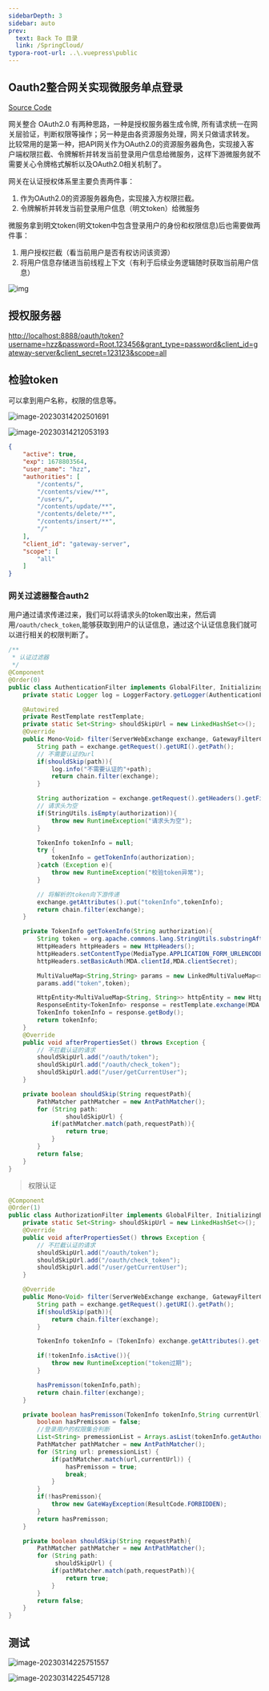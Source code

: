 ```yaml
---
sidebarDepth: 3
sidebar: auto
prev:
  text: Back To 目录
  link: /SpringCloud/
typora-root-url: ..\.vuepress\public
---
```




## Oauth2整合网关实现微服务单点登录

[Source Code]()

网关整合 OAuth2.0 有两种思路，一种是授权服务器生成令牌, 所有请求统一在网关层验证，判断权限等操作；另一种是由各资源服务处理，网关只做请求转发。  比较常用的是第一种，把API网关作为OAuth2.0的资源服务器角色，实现接入客户端权限拦截、令牌解析并转发当前登录用户信息给微服务，这样下游微服务就不需要关心令牌格式解析以及OAuth2.0相关机制了。

网关在认证授权体系里主要负责两件事： 
1. 作为OAuth2.0的资源服务器角色，实现接入方权限拦截。
2. 令牌解析并转发当前登录用户信息（明文token）给微服务

微服务拿到明文token(明文token中包含登录用户的身份和权限信息)后也需要做两件事： 

1. 用户授权拦截（看当前用户是否有权访问该资源）
2. 将用户信息存储进当前线程上下文（有利于后续业务逻辑随时获取当前用户信息）

![img](/images/springsecurity/56868)



## 授权服务器

[http://localhost:8888/oauth/token?username=hzz&password=Root.123456&grant_type=password&client_id=gateway-server&client_secret=123123&scope=all](http://localhost:8888/oauth/token?username=hzz&password=Root.123456&grant_type=password&client_id=gateway-server&client_secret=123123&scope=all)

## 检验token

可以拿到用户名称，权限的信息等。

![image-20230314202501691](/images/springsecurity/image-20230314202501691.png)

![image-20230314212053193](/images/springsecurity/image-20230314212053193.png)

```json
{
	"active": true,
	"exp": 1678803564,
	"user_name": "hzz",
	"authorities": [
		"/contents/",
		"/contents/view/**",
		"/users/",
		"/contents/update/**",
		"/contents/delete/**",
		"/contents/insert/**",
		"/"
	],
	"client_id": "gateway-server",
	"scope": [
		"all"
	]
}
```

### 网关过滤器整合auth2

用户通过请求传递过来，我们可以将请求头的token取出来，然后调用`/oauth/check_token`,能够获取到用户的认证信息，通过这个认证信息我们就可以进行相关的权限判断了。

```java
/**
 * 认证过滤器
 */
@Component
@Order(0)
public class AuthenticationFilter implements GlobalFilter, InitializingBean {
    private static Logger log = LoggerFactory.getLogger(AuthenticationFilter.class);

    @Autowired
    private RestTemplate restTemplate;
    private static Set<String> shouldSkipUrl = new LinkedHashSet<>();
    @Override
    public Mono<Void> filter(ServerWebExchange exchange, GatewayFilterChain chain) {
        String path = exchange.getRequest().getURI().getPath();
        // 不需要认证的url
        if(shouldSkip(path)){
            log.info("不需要认证的"+path);
            return chain.filter(exchange);
        }

        String authorization = exchange.getRequest().getHeaders().getFirst("Authorization");
        // 请求头为空
        if(StringUtils.isEmpty(authorization)){
            throw new RuntimeException("请求头为空");
        }

        TokenInfo tokenInfo = null;
        try {
            tokenInfo = getTokenInfo(authorization);
        }catch (Exception e){
            throw new RuntimeException("校验token异常");
        }

        // 将解析的token向下游传递
        exchange.getAttributes().put("tokenInfo",tokenInfo);
        return chain.filter(exchange);
    }

    private TokenInfo getTokenInfo(String authorization){
        String token = org.apache.commons.lang.StringUtils.substringAfter(authorization, "bearer ");
        HttpHeaders httpHeaders = new HttpHeaders();
        httpHeaders.setContentType(MediaType.APPLICATION_FORM_URLENCODED);
        httpHeaders.setBasicAuth(MDA.clientId,MDA.clientSecret);

        MultiValueMap<String,String> params = new LinkedMultiValueMap<>();
        params.add("token",token);

        HttpEntity<MultiValueMap<String, String>> httpEntity = new HttpEntity<>(params, httpHeaders);
        ResponseEntity<TokenInfo> response = restTemplate.exchange(MDA.checkTokenUrl, HttpMethod.POST, httpEntity, TokenInfo.class);
        TokenInfo tokenInfo = response.getBody();
        return tokenInfo;
    }
    @Override
    public void afterPropertiesSet() throws Exception {
        // 不拦截认证的请求
        shouldSkipUrl.add("/oauth/token");
        shouldSkipUrl.add("/oauth/check_token");
        shouldSkipUrl.add("/user/getCurrentUser");
    }

    private boolean shouldSkip(String requestPath){
        PathMatcher pathMatcher = new AntPathMatcher();
        for (String path:
                shouldSkipUrl) {
            if(pathMatcher.match(path,requestPath)){
                return true;
            }
        }
        return false;
    }
}

```

> 权限认证

```java
@Component
@Order(1)
public class AuthorizationFilter implements GlobalFilter, InitializingBean {
    private static Set<String> shouldSkipUrl = new LinkedHashSet<>();
    @Override
    public void afterPropertiesSet() throws Exception {
        // 不拦截认证的请求
        shouldSkipUrl.add("/oauth/token");
        shouldSkipUrl.add("/oauth/check_token");
        shouldSkipUrl.add("/user/getCurrentUser");
    }

    @Override
    public Mono<Void> filter(ServerWebExchange exchange, GatewayFilterChain chain) {
        String path = exchange.getRequest().getURI().getPath();
        if(shouldSkip(path)){
            return chain.filter(exchange);
        }

        TokenInfo tokenInfo = (TokenInfo) exchange.getAttributes().get("tokenInfo");

        if(!tokenInfo.isActive()){
            throw new RuntimeException("token过期");
        }

        hasPremisson(tokenInfo,path);
        return chain.filter(exchange);
    }

    private boolean hasPremisson(TokenInfo tokenInfo,String currentUrl) {
        boolean hasPremisson = false;
        //登录用户的权限集合判断
        List<String> premessionList = Arrays.asList(tokenInfo.getAuthorities());
        PathMatcher pathMatcher = new AntPathMatcher();
        for (String url: premessionList) {
            if(pathMatcher.match(url,currentUrl)) {
                hasPremisson = true;
                break;
            }
        }
        if(!hasPremisson){
            throw new GateWayException(ResultCode.FORBIDDEN);
        }
        return hasPremisson;
    }

    private boolean shouldSkip(String requestPath){
        PathMatcher pathMatcher = new AntPathMatcher();
        for (String path:
             shouldSkipUrl) {
            if(pathMatcher.match(path,requestPath)){
                return true;
            }
        }
        return false;
    }
}
```



## 测试

![image-20230314225751557](/images/springsecurity/image-20230314225751557.png)

![image-20230314225457128](/images/springsecurity/image-20230314225457128.png)
